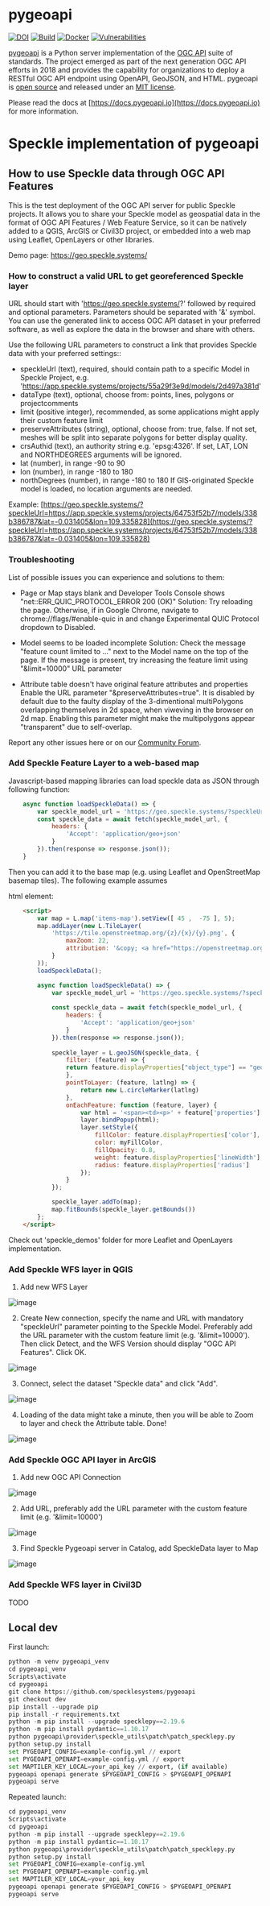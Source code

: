 # pygeoapi

[![DOI](https://zenodo.org/badge/121585259.svg)](https://zenodo.org/badge/latestdoi/121585259)
[![Build](https://github.com/geopython/pygeoapi/actions/workflows/main.yml/badge.svg)](https://github.com/geopython/pygeoapi/actions/workflows/main.yml)
[![Docker](https://github.com/geopython/pygeoapi/actions/workflows/containers.yml/badge.svg)](https://github.com/geopython/pygeoapi/actions/workflows/containers.yml)
[![Vulnerabilities](https://github.com/geopython/pygeoapi/actions/workflows/vulnerabilities.yml/badge.svg)](https://github.com/geopython/pygeoapi/actions/workflows/vulnerabilities.yml)

[pygeoapi](https://pygeoapi.io) is a Python server implementation of the [OGC API](https://ogcapi.ogc.org) suite of standards. The project emerged as part of the next generation OGC API efforts in 2018 and provides the capability for organizations to deploy a RESTful OGC API endpoint using OpenAPI, GeoJSON, and HTML. pygeoapi is [open source](https://opensource.org/) and released under an [MIT license](https://github.com/geopython/pygeoapi/blob/master/LICENSE.md).

Please read the docs at [https://docs.pygeoapi.io](https://docs.pygeoapi.io) for more information.

# Speckle implementation of pygeoapi

## How to use Speckle data through OGC API Features

This is the test deployment of the OGC API server for public Speckle projects. It allows you to share your Speckle model as geospatial data in the format of OGC API Features / Web Feature Service, so it can be natively added to a QGIS, ArcGIS or Civil3D project, or embedded into a web map using Leaflet, OpenLayers or other libraries. 

Demo page: https://geo.speckle.systems/ 

### How to construct a valid URL to get georeferenced Speckle layer
URL should start with 'https://geo.speckle.systems/?' followed by required and optional parameters. Parameters should be separated with '&' symbol. You can use the generated link to access OGC API dataset in your preferred software, as well as explore the data in the browser and share with others. 

Use the following URL parameters to construct a link that provides Speckle data with your preferred settings::
 - speckleUrl (text), required, should contain path to a specific Model in Speckle Project, e.g. 'https://app.speckle.systems/projects/55a29f3e9d/models/2d497a381d'
 - dataType (text), optional, choose from: points, lines, polygons or projectcomments
 - limit (positive integer), recommended, as some applications might apply their custom feature limit
 - preserveAttributes (string), optional, choose from: true, false. If not set, meshes will be split into separate polygons for better display quality.
 - crsAuthid (text), an authority string e.g. 'epsg:4326'. If set, LAT, LON and NORTHDEGREES arguments will be ignored.
 - lat (number), in range -90 to 90
 - lon (number), in range -180 to 180
 - northDegrees (number), in range -180 to 180
If GIS-originated Speckle model is loaded, no location arguments are needed.  

Example: [https://geo.speckle.systems/?speckleUrl=https://app.speckle.systems/projects/64753f52b7/models/338b386787&lat=-0.031405&lon=109.335828](https://geo.speckle.systems/?speckleUrl=https://app.speckle.systems/projects/64753f52b7/models/338b386787&lat=-0.031405&lon=109.335828)


### Troubleshooting

List of possible issues you can experience and solutions to them:

- Page or Map stays blank and Developer Tools Console shows "net::ERR_QUIC_PROTOCOL_ERROR 200 (OK)"
Solution: Try reloading the page. Otherwise, if in Google Chrome, navigate to chrome://flags/#enable-quic in and change Experimental QUIC Protocol dropdown to Disabled.

- Model seems to be loaded incomplete
Solution: Check the message "feature count limited to ..." next to the Model name on the top of the page. If the message is present, try increasing the feature limit using "&limit=10000" URL parameter

- Attribute table doesn't have original feature attributes and properties
Enable the URL parameter "&preserveAttributes=true". It is disabled by default due to the faulty display of the 3-dimentional multiPolygons overlapping themselves in 2d space, when viweving in the browser on 2d map. Enabling this parameter might make the multipolygons appear "transparent" due to self-overlap. 

Report any other issues here or on our [Community Forum](https://speckle.community/).

### Add Speckle Feature Layer to a web-based map

Javascript-based mapping libraries can load speckle data as JSON through following function: 

```javascript
    async function loadSpeckleData() => {
        var speckle_model_url = 'https://geo.speckle.systems/?speckleUrl=https://app.speckle.systems/projects/344f803f81/models/5582ab673e&datatype=polygons';
        const speckle_data = await fetch(speckle_model_url, {
            headers: {
                'Accept': 'application/geo+json'
            }
        }).then(response => response.json());
    }
```

Then you can add it to the base map (e.g. using Leaflet and OpenStreetMap basemap tiles). The following example assumes <div id="items-map"/> html element:

```html
    <script>
        var map = L.map('items-map').setView([ 45 ,  -75 ], 5);
        map.addLayer(new L.TileLayer(
            'https://tile.openstreetmap.org/{z}/{x}/{y}.png', {
                maxZoom: 22,
                attribution: '&copy; <a href="https://openstreetmap.org/copyright">OpenStreetMap contributors</a> &copy; Data: <a href="https://speckle.systems/">Speckle Systems</a>'
            }
        ));
        loadSpeckleData();

        async function loadSpeckleData() => {
            var speckle_model_url = 'https://geo.speckle.systems/?speckleUrl=https://app.speckle.systems/projects/344f803f81/models/5582ab673e&datatype=polygons';
            
            const speckle_data = await fetch(speckle_model_url, {
                headers: {
                    'Accept': 'application/geo+json'
                }
            }).then(response => response.json());
            
            speckle_layer = L.geoJSON(speckle_data, {
                filter: (feature) => {
                return feature.displayProperties["object_type"] == "geometry"
                },
                pointToLayer: (feature, latlng) => {
                    return new L.circleMarker(latlng)            
                },
                onEachFeature: function (feature, layer) {
                    var html = '<span><td><p>' + feature['properties']['speckle_type'] + '</p></td></span>';
                    layer.bindPopup(html);
                    layer.setStyle({
                        fillColor: feature.displayProperties['color'],
                        color: myFillColor,
                        fillOpacity: 0.8,
                        weight: feature.displayProperties['lineWidth'],
                        radius: feature.displayProperties['radius']
                    });
                }
            });

            speckle_layer.addTo(map);
            map.fitBounds(speckle_layer.getBounds())
        };
    </script>
```

Check out 'speckle_demos' folder for more Leaflet and OpenLayers implementation.

### Add Speckle WFS layer in QGIS
1. Add new WFS Layer

![image](https://github.com/user-attachments/assets/ea168853-dc97-43bf-b9f2-4d0244addb01)

2. Create New connection, specify the name and URL with mandatory "speckleUrl" parameter pointing to the Speckle Model. Preferably add the URL parameter with the custom feature limit (e.g. '&limit=10000'). Then click Detect, and the WFS Version should display "OGC API Features". Click OK.

![image](https://github.com/user-attachments/assets/8bf9f164-bdb1-455e-8298-f0c1d5dd324d)

3. Connect, select the dataset "Speckle data" and click "Add".

![image](https://github.com/user-attachments/assets/73c97729-f3b3-4192-a4cf-667ba147fc6f)

4. Loading of the data might take a minute, then you will be able to Zoom to layer and check the Attribute table. Done! 

![image](https://github.com/user-attachments/assets/0708c64e-b063-4f55-b9f4-e791fc32da95)


### Add Speckle OGC API layer in ArcGIS

1. Add new OGC API Connection

![image](https://github.com/user-attachments/assets/8ae33828-93de-428d-81f8-c6115bf05d72)

2. Add URL, preferably add the URL parameter with the custom feature limit (e.g. '&limit=10000')

![image](https://github.com/user-attachments/assets/37f52ad5-b312-4292-b760-fb8c4091a45f)

3. Find Speckle Pygeoapi server in Catalog, add SpeckleData layer to Map

![image](https://github.com/user-attachments/assets/9e8461c6-a3f3-4d4c-8777-1e17f2a2f528)


### Add Speckle WFS layer in Civil3D

TODO

## Local dev
First launch:
```python
python -m venv pygeoapi_venv
cd pygeoapi_venv
Scripts\activate
cd pygeoapi
git clone https://github.com/specklesystems/pygeoapi
git checkout dev
pip install --upgrade pip
pip install -r requirements.txt
python -m pip install --upgrade specklepy==2.19.6
python -m pip install pydantic==1.10.17
python pygeoapi\provider\speckle_utils\patch\patch_specklepy.py
python setup.py install
set PYGEOAPI_CONFIG=example-config.yml // export
set PYGEOAPI_OPENAPI=example-config.yml // export
set MAPTILER_KEY_LOCAL=your_api_key // export, (if available)
pygeoapi openapi generate $PYGEOAPI_CONFIG > $PYGEOAPI_OPENAPI
pygeoapi serve
```

Repeated launch:
```python
cd pygeoapi_venv
Scripts\activate
cd pygeoapi
python -m pip install --upgrade specklepy==2.19.6
python -m pip install pydantic==1.10.17
python pygeoapi\provider\speckle_utils\patch\patch_specklepy.py
python setup.py install
set PYGEOAPI_CONFIG=example-config.yml
set PYGEOAPI_OPENAPI=example-config.yml
set MAPTILER_KEY_LOCAL=your_api_key
pygeoapi openapi generate $PYGEOAPI_CONFIG > $PYGEOAPI_OPENAPI
pygeoapi serve

```

